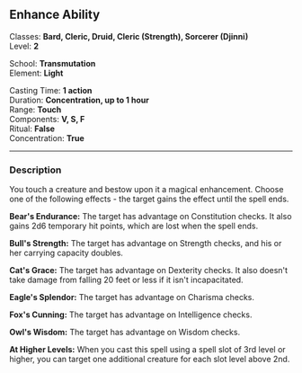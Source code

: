 ## Enhance Ability

Classes: **Bard, Cleric, Druid, Cleric (Strength), Sorcerer (Djinni)**  
Level: **2**  

School: **Transmutation**  
Element: **Light**  

Casting Time: **1 action**  
Duration: **Concentration, up to 1 hour**  
Range: **Touch**  
Components: **V, S, F**  
Ritual: **False**  
Concentration: **True**  

------

### Description

You touch a creature and bestow upon it a magical enhancement. Choose one of the following effects - the target gains the effect until the spell ends.

**Bear's Endurance:** The target has advantage on Constitution checks. It also gains 2d6 temporary hit points, which are lost when the spell ends.

**Bull's Strength:** The target has advantage on Strength checks, and his or her carrying capacity doubles.

**Cat's Grace:** The target has advantage on Dexterity checks. It also doesn't take damage from falling 20 feet or less if it isn't incapacitated.

**Eagle's Splendor:** The target has advantage on Charisma checks.

**Fox's Cunning:** The target has advantage on Intelligence checks.

**Owl's Wisdom:** The target has advantage on Wisdom checks.

**At Higher Levels:** When you cast this spell using a spell slot of 3rd level or higher, you can target one additional creature for each slot level above 2nd.